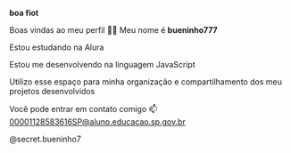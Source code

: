 **boa fiot**

Boas vindas ao meu perfil 💙💙
Meu nome é **bueninho777**

Estou estudando na Alura

Estou me desenvolvendo na linguagem JavaScript

Utilizo esse espaço para minha organização e compartilhamento dos meu projetos desenvolvidos

Você pode entrar em contato comigo 📫 00001128583616SP@aluno.educacao.sp.gov.br

@secret.bueninho7
